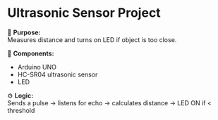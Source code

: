 # Ultrasonic Sensor Project

📌 **Purpose:**  
Measures distance and turns on LED if object is too close.

🔧 **Components:**
- Arduino UNO  
- HC-SR04 ultrasonic sensor  
- LED

⚙️ **Logic:**  
Sends a pulse → listens for echo → calculates distance → LED ON if < threshold
